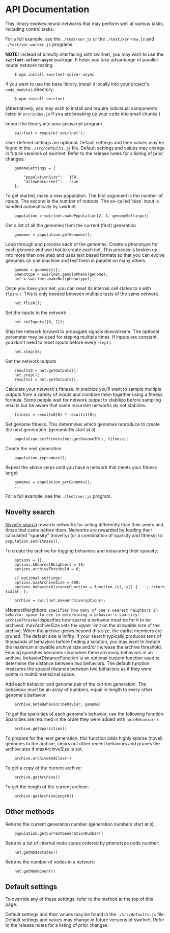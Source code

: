 # API Documentation

This library evolves neural networks that may perform well at various tasks,
including control tasks.

For a full example, see the `./test/xor.js` or the `./test/xor-new.js` and
`./test/xor-worker.js`  programs.

**NOTE:** Instead of directly interfacing with swirlnet, you may wish to use
the **`swirlnet-solver-async`** package. It helps you take advantange of parallel
neural network testing.

        $ npm install swirlnet-solver-async

If you want to use the base library, install it locally into your project's
`node_modules` directory:

        $ npm install swirlnet

(Alternatively, you may wish to install and require individual components
listed in `src/index.js` if you are breaking up your code into small chunks.)

Import the library into your javascript program

        swirlnet = require('swirlnet');

User-defined settings are optional. Default settings and their values may be
found in the `./src/defaults.js` file. Default settings and values may change
in future versions of swirlnet. Refer to the release notes for a listing of
prior changes.

        genomeSettings = {

            "populationSize":   150,
            "allowRecurrent":   true
        };

To get started, make a new population. The first argument is the number of
inputs. The second is the number of outputs. The so-called 'bias' input is
handled automatically by swirlnet.

        population = swirlnet.makePopulation(2, 1, genomeSettings);

Get a list of all the genomes from the current (first) generation

        genomes = population.getGenomes();

Loop through and process each of the genomes. Create a phenotype for each
genome and use that to create each net. This process is broken up into more
than one step and uses text based formats so that you can evolve genomes on one
machine and test them in parallel on many others.

        genome = genomes[i];
        phenotype = swirlnet.genoToPheno(genome);
        net = swirlnet.makeNet(phenotype);

Once you have your net, you can reset its internal cell states to `0` with
`flush()`. This is only needed between multiple tests of the same network.

        net.flush();

Set the inputs to the network

        net.setInputs([0, 1]);

Step the network forward to propagate signals downstream. The optional
parameter may be used for steping multiple times. If inputs are constant, you
don't need to reset inputs before every `step()`.

        net.step(5);

Get the network outputs

        results0 = net.getOutputs();
        net.step();
        results1 = net.getOutputs();

Calculate your network's fitness. In practice you'll want to sample multiple
outputs from a variety of inputs and combine them together using a fitness
formula. Some people wait for network output to stabilize before sampling
results but be aware that some recurrent networks do not stabilize.

        fitness = results0[0] * results1[0];

Set genome fitness. This determines which genomes reproduce to create the next
generation. (genomeIDs start at `0`)

        population.setFitness(net.getGenomeID(), fitness);

Create the next generation

        population.reproduce();

Repeat the above steps until you have a network that meets your fitness target

        genomes = population.getGenomes();
        ...

For a full example, see the `./test/xor.js` program.


## Novelty search

[Novelty search](http://eplex.cs.ucf.edu/noveltysearch/userspage/) rewards
networks for acting differently than their peers and those that came before
them. Networks are rewarded by feeding their calculated "sparsity" (novelty)
(or a combination of sparsity and fitness) to `population.setFitness()`.


To create the archive for logging behaviors and measuring their sparsity:

        options = {};
        options.kNearestNeighbors = 15;
        options.archiveThreshold = 6;

        // optional settings:
        options.maxArchiveSize = 400;
        options.behaviorDistanceFunction = function (v1, v2) { ...; return scalar; };

        archive = swirlnet.makeArchive(options);

kNearestNeighbors` specifies how many of one's nearest neighbors in behavior
space to use in determining a behavior's sparsity. archiveThreshold`specifies
how sparse a behavior must be for it to be archived. maxArchiveSize sets the
upper limit on the allowable size of the archive. When the archive grows beyond
this size, the earlist members are pruned. The default size is Inifity. If your
search typically produces tens of thousands of behaviors before finding a
solution, you may want to reduce the maximum allowable archive size and/or
increase the archive threshold. Finding sparsities becomes slow when there are
many behaviors in an archive. behaviorDistanceFunction`is an optional custom
function used to determine the distance between two behaviors. The default
function measures the spacial distance between two behaviors as if they were
points in multidimensional space.

Add each behavior and genome pair of the current generation. The behaviour must
be an array of numbers, equal in length to every other genome's behavior.

        archive.noteBehavior(behavior, genome)

To get the sparsities of each genome's behavior, use the following function.
Sparsities are returned in the order they were added with `noteBehavior()`.

        archive.getSparsities()

To prepare for the next generation, this function adds highly sparse (novel)
genomes to the archive, clears out other recent behaviors and prunes the
archive size if maxArchiveSize is set.

        archive.archiveAndClear()

To get a copy of the current archive:

        archive.getArchive()

To get the length of the current archive:

        archive.getArchiveLength()


## Other methods

Returns the current generation number (generation numbers start at `0`):

        population.getCurrentGenerationNumber()

Returns a list of internal node states ordered by phenotype node number:

        net.getNodeStates()

Returns the number of nodes in a network:

        net.getNodeCount()

## Default settings

To override any of these settings, refer to the method at the top of this page.

Default settings and their values may be found in the `./src/defaults.js` file.
Default settings and values may change in future versions of swirlnet. Refer to
the release notes for a listing of prior changes.

